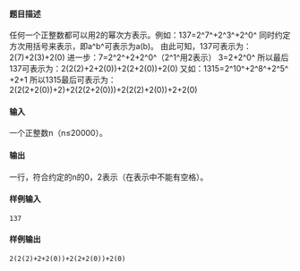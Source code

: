 #### 题目描述

任何一个正整数都可以用2的幂次方表示。例如：137=2​^7^​+2​^3^​+2^0^
同时约定方次用括号来表示，即a^b^可表示为a(b)。
由此可知，137可表示为：2(7)+2(3)+2(0)
进一步：7=2​^2^​+2+2​^0^​（2^1^用2表示）
3=2+2^0^
所以最后137可表示为：2(2(2)+2+2(0))+2(2+2(0))+2(0)
又如：1315=2​^10^​+2​^8^​+2​^5^​+2+1
所以1315最后可表示为：2(2(2+2(0))+2)+2(2(2+2(0)))+2(2(2)+2(0))+2+2(0)

#### 输入

一个正整数n（n≤20000）。

#### 输出

一行，符合约定的n的0，2表示（在表示中不能有空格）。

#### 样例输入

```
137
```

#### 样例输出 

```
2(2(2)+2+2(0))+2(2+2(0))+2(0)
```

